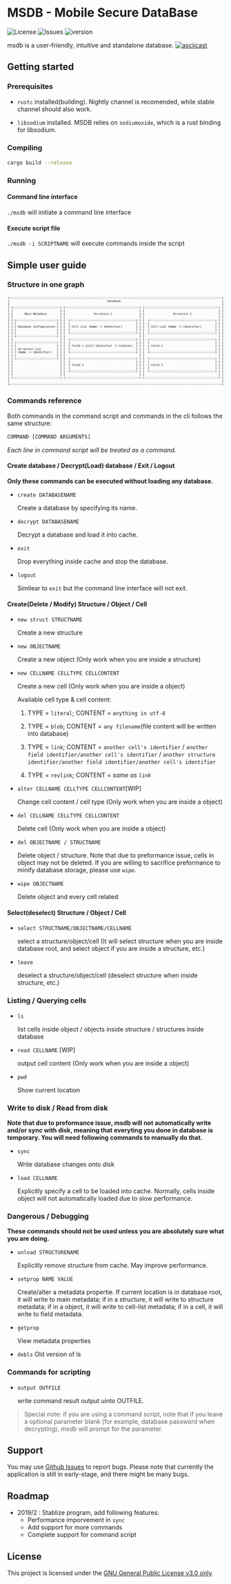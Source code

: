 # MSDB - Mobile Secure DataBase

![License](https://img.shields.io/github/license/moelife-coder/msdb) ![Issues](https://img.shields.io/github/issues/moelife-coder/msdb) ![version](https://img.shields.io/crates/v/msdb)

msdb is a user-friendly, intuitive and standalone database.
[![asciicast](https://asciinema.org/a/Fo3oAjaENzYZfuQfMC3RxiSPG.svg)](https://asciinema.org/a/Fo3oAjaENzYZfuQfMC3RxiSPG)

## Getting started

### Prerequisites

- `rustc` installed(building). Nightly channel is recomended, while stable channel should also work.

- `libsodium` installed. MSDB relies on `sodiumoxide`, which is a rust binding for libsodium.

### Compiling

```bash
cargo build --release
```

### Running

#### Command line interface

`./msdb` will initiate a command line interface

#### Execute script file

`./msdb -i SCRIPTNAME` will execute commands inside the script

## Simple user guide

### Structure in one graph

![structure](structure.png)

### Commands reference

Both commands in the command script and commands in the cli follows the same structure:

```bash
COMMAND [COMMAND ARGUMENTS]
```

*Each line in command script will be treated as a command.*

#### Create database / Decrypt(Load) database / Exit / Logout

**Only these commands can be executed without loading any database.**

- `create DATABASENAME`

    Create a database by specifying its name.
- `decrypt DATABASENAME`

    Decrypt a database and load it into cache.
- `exit`

    Drop everything inside cache and stop the database.
- `logout`

    Similear to `exit` but the command line interface will not exit.

#### Create(Delete / Modify) Structure / Object / Cell

- `new struct STRUCTNAME`

    Create a new structure
- `new OBJECTNAME`

    Create a new object (Only work when you are inside a structure)
- `new CELLNAME CELLTYPE CELLCONTENT`

    Create a new cell (Only work when you are inside a object)

    Available cell type & cell content:

    1. TYPE = `literal`; CONTENT = `anything in utf-8`

    2. TYPE = `blob`; CONTENT = `any filename`(file content will be written into database)

    3. TYPE = `link`; CONTENT = `another cell's identifier` / `another field identifier/another cell's identifier` / `another structure identifier/another field identifier/another cell's identifier`

    4. TYPE = `revlink`; CONTENT = *same as `link`*

- `alter CELLNAME CELLTYPE CELLCONTENT`[WIP]

    Change cell content / cell type (Only work when you are inside a object)
- `del CELLNAME CELLTYPE CELLCONTENT`

    Delete cell (Only work when you are inside a object)
- `del OBJECTNAME / STRUCTNAME`

    Delete object / structure. Note that due to preformance issue, cells in object may not be deleted. If you are willing to sacrifice preformance to minify database storage, please use `wipe`.
- `wipe OBJECTNAME`

    Delete object and every cell related

#### Select(deselect) Structure / Object / Cell

- `select STRUCTNAME/OBJECTNAME/CELLNAME`

    select a structure/object/cell (It will select structure when you are inside database root, and select object if you are inside a structure, etc.)
- `leave`

    deselect a structure/object/cell (deselect structure when inside structure, etc.)

### Listing / Querying cells

- `ls`

    list cells inside object / objects inside structure / structures inside database
- `read CELLNAME` [WIP]

    output cell content (Only work when you are inside a object)
- `pwd`

    Show current location

### Write to disk / Read from disk

**Note that due to preformance issue, msdb will not automatically write and/or sync with disk, meaning that everyting you done in database is temporary. You will need following commands to manually do that.**

- `sync`

    Write database changes onto disk
- `load CELLNAME`

    Explicitly specify a cell to be loaded into cache. Normally, cells inside object will not automatically loaded due to slow performance.

### Dangerous / Debugging

**These commands should not be used unless you are absolutely sure what you are doing.**

- `unload STRUCTURENAME`

    Explicitly remove structure from cache. May improve performance.
- `setprop NAME VALUE`

    Create/alter a metadata propertie. If current location is in database root, it will write to main metadata; if in a structure, it will write to structure metadata; if in a object, it will write to cell-list metadata; if in a cell, it will write to field metadata.
- `getprop`

    View metadata properties

- `debls`
    Old version of ls

### Commands for scripting

- `output OUTFILE`

    write command result output uinto OUTFILE.

> Special note: if you are using a command script, note that if you leave a optional parameter blank (for example, database password when decrypting), *msdb* will prompt for the parameter.

## Support

You may use [Github Issues](https://github.com/moelife-coder/msdb/issues) to report bugs. Please note that currently the application is still in early-stage, and there might be many bugs.

## Roadmap

- 2019/2 : Stablize program, add following features:
  - Performance imporvement in `sync`
  - Add support for more commands
  - Complete support for command script

## License

This project is licensed under the [GNU General Public License v3.0 only](license).
